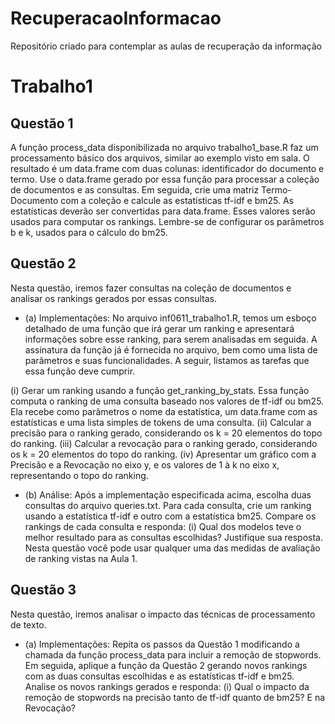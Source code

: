 # RecuperacaoInformacao
Repositório criado para contemplar as aulas de recuperação da informação


# Trabalho1 
  ## Questão 1
A função process_data disponibilizada no arquivo trabalho1_base.R faz um processamento básico dos arquivos,
similar ao exemplo visto em sala. O resultado é um data.frame com duas colunas: identificador do documento
e termo. Use o data.frame gerado por essa função para processar a coleção de documentos e as consultas. Em
seguida, crie uma matriz Termo-Documento com a coleção e calcule as estatísticas tf-idf e bm25. As estatísticas
deverão ser convertidas para data.frame. Esses valores serão usados para computar os rankings. Lembre-se de
configurar os parâmetros b e k, usados para o cálculo do bm25.

## Questão 2

Nesta questão, iremos fazer consultas na coleção de documentos e analisar os rankings gerados por essas consultas.
  - (a) Implementações: No arquivo inf0611_trabalho1.R, temos um esboço detalhado de uma função que irá gerar
um ranking e apresentará informações sobre esse ranking, para serem analisadas em seguida. A assinatura
da função já é fornecida no arquivo, bem como uma lista de parâmetros e suas funcionalidades. A seguir,
listamos as tarefas que essa função deve cumprir.
  
  (i) Gerar um ranking usando a função get_ranking_by_stats. Essa função computa o ranking de uma
consulta baseado nos valores de tf-idf ou bm25. Ela recebe como parâmetros o nome da estatística, um
data.frame com as estatísticas e uma lista simples de tokens de uma consulta.
   (ii) Calcular a precisão para o ranking gerado, considerando os k = 20 elementos do topo do ranking.
  (iii) Calcular a revocação para o ranking gerado, considerando os k = 20 elementos do topo do ranking.
  (iv) Apresentar um gráfico com a Precisão e a Revocação no eixo y, e os valores de 1 à k no eixo x, representando o topo do ranking.
- (b) Análise: Após a implementação especificada acima, escolha duas consultas do arquivo queries.txt. Para
cada consulta, crie um ranking usando a estatística tf-idf e outro com a estatística bm25. Compare os
rankings de cada consulta e responda:
  (i) Qual dos modelos teve o melhor resultado para as consultas escolhidas? Justifique sua resposta. Nesta
questão você pode usar qualquer uma das medidas de avaliação de ranking vistas na Aula 1.

## Questão 3

Nesta questão, iremos analisar o impacto das técnicas de processamento de texto.
- (a) Implementações: Repita os passos da Questão 1 modificando a chamada da função process_data para
incluir a remoção de stopwords. Em seguida, aplique a função da Questão 2 gerando novos rankings com as
duas consultas escolhidas e as estatísticas tf-idf e bm25. Analise os novos rankings gerados e responda:
  (i) Qual o impacto da remoção de stopwords na precisão tanto de tf-idf quanto de bm25? E na Revocação?
